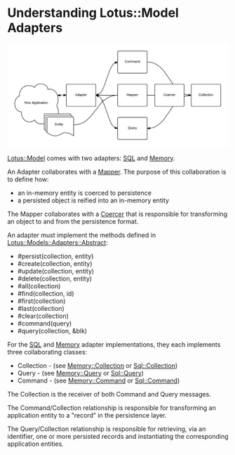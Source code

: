 # Understanding Lotus::Model Adapters

![Lotus::Model Adapter Diagram](./images/lotus-model-adapter-diagram.png)

[Lotus::Model](https://github.com/lotus/model/) comes with two adapters: [SQL](https://github.com/lotus/model/blob/master/lib/lotus/model/adapters/sql_adapter.rb) and [Memory](https://github.com/lotus/model/blob/master/lib/lotus/model/adapters/memory_adapter.rb).

An Adapter collaborates with a [Mapper](https://github.com/lotus/model/blob/master/lib/lotus/model/mapper.rb).
The purpose of this collaboration is to define how:

* an in-memory entity is coerced to persistence
* a persisted object is reified into an in-memory entity

The Mapper collaborates with a [Coercer](https://github.com/lotus/model/blob/master/lib/lotus/model/mapping/coercer.rb) that is responsible for transforming an object to and from the persistence format.

An adapter must implement the methods defined in [Lotus::Models::Adapters::Abstract](https://github.com/lotus/model/blob/master/lib/lotus/model/adapters/abstract.rb):

* #persist(collection, entity)
* #create(collection, entity)
* #update(collection, entity)
* #delete(collection, entity)
* #all(collection)
* #find(collection, id)
* #first(collection)
* #last(collection)
* #clear(collection)
* #command(query)
* #query(collection, &blk)

For the [SQL](https://github.com/lotus/model/blob/master/lib/lotus/model/adapters/sql_adapter.rb) and [Memory](https://github.com/lotus/model/blob/master/lib/lotus/model/adapters/memory_adapter.rb) adapter implementations, they each implements three collaborating classes:

* Collection - (see [Memory::Collection](https://github.com/lotus/model/blob/master/lib/lotus/model/adapters/memory/collection.rb) or [Sql::Collection](https://github.com/lotus/model/blob/master/lib/lotus/model/adapters/sql/collection.rb))
* Query - (see [Memory::Query](https://github.com/lotus/model/blob/master/lib/lotus/model/adapters/memory/query.rb) or [Sql::Query](https://github.com/lotus/model/blob/master/lib/lotus/model/adapters/sql/query.rb))
* Command - (see [Memory::Command](https://github.com/lotus/model/blob/master/lib/lotus/model/adapters/memory/command.rb) or [Sql::Command](https://github.com/lotus/model/blob/master/lib/lotus/model/adapters/sql/command.rb))

The Collection is the receiver of both Command and Query messages.

The Command/Collection relationship is responsible for transforming an application entity to a "record" in the persistence layer.

The Query/Collection relationship is responsible for retrieving, via an identifier, one or more persisted records and instantiating the corresponding application entities.
